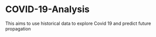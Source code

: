 # COVID-19-Analysis
This aims to use historical data to explore Covid 19 and predict future propagation
